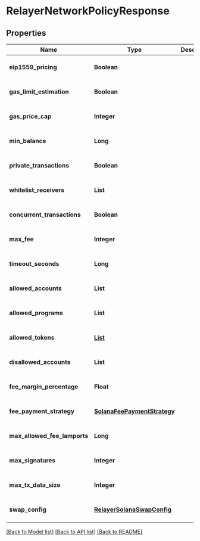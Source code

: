 # RelayerNetworkPolicyResponse
## Properties

| Name | Type | Description | Notes |
|------------ | ------------- | ------------- | -------------|
| **eip1559\_pricing** | **Boolean** |  | [optional] [default to null] |
| **gas\_limit\_estimation** | **Boolean** |  | [optional] [default to null] |
| **gas\_price\_cap** | **Integer** |  | [optional] [default to null] |
| **min\_balance** | **Long** |  | [optional] [default to null] |
| **private\_transactions** | **Boolean** |  | [optional] [default to null] |
| **whitelist\_receivers** | **List** |  | [optional] [default to null] |
| **concurrent\_transactions** | **Boolean** |  | [optional] [default to null] |
| **max\_fee** | **Integer** |  | [optional] [default to null] |
| **timeout\_seconds** | **Long** |  | [optional] [default to null] |
| **allowed\_accounts** | **List** |  | [optional] [default to null] |
| **allowed\_programs** | **List** |  | [optional] [default to null] |
| **allowed\_tokens** | [**List**](SolanaAllowedTokensPolicy.md) |  | [optional] [default to null] |
| **disallowed\_accounts** | **List** |  | [optional] [default to null] |
| **fee\_margin\_percentage** | **Float** |  | [optional] [default to null] |
| **fee\_payment\_strategy** | [**SolanaFeePaymentStrategy**](SolanaFeePaymentStrategy.md) |  | [optional] [default to null] |
| **max\_allowed\_fee\_lamports** | **Long** |  | [optional] [default to null] |
| **max\_signatures** | **Integer** |  | [optional] [default to null] |
| **max\_tx\_data\_size** | **Integer** |  | [optional] [default to null] |
| **swap\_config** | [**RelayerSolanaSwapConfig**](RelayerSolanaSwapConfig.md) |  | [optional] [default to null] |

[[Back to Model list]](../README.md#documentation-for-models) [[Back to API list]](../README.md#documentation-for-api-endpoints) [[Back to README]](../README.md)

